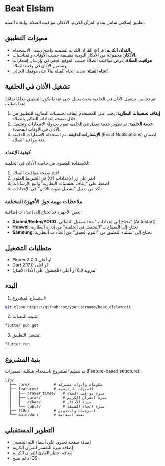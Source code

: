 # Beat Elslam

تطبيق إسلامي شامل يقدم القرآن الكريم، الأذكار، مواقيت الصلاة، واتجاه القبلة.

## مميزات التطبيق

- **القرآن الكريم**: قراءة القرآن الكريم بتصميم واضح وسهل الاستخدام.
- **الأذكار**: مجموعة من الأذكار اليومية مقسمة حسب الأوقات والمناسبات.
- **مواقيت الصلاة**: عرض مواقيت الصلاة حسب الموقع الجغرافي وإرسال إشعارات وتشغيل الأذان في وقت الصلاة.
- **اتجاه القبلة**: تحديد اتجاه القبلة بناءً على موقعك الحالي.

## تشغيل الأذان في الخلفية

تم تحسين تشغيل الأذان في الخلفية بحيث يعمل حتى عندما يكون التطبيق مغلقًا تمامًا. هذا يتطلب:

1. **إيقاف تحسينات البطارية**: يجب على المستخدم إيقاف تحسينات البطارية للتطبيق من خلال صفحة إعدادات التذكير بالصلاة.
2. **خدمة الخلفية**: تم تطوير خدمة تعمل في الخلفية تقوم بجدولة الإشعارات وتشغيل الأذان في الأوقات المحددة.
3. **الإشعارات الدقيقة**: تم استخدام الإشعارات الدقيقة (Exact Notifications) لضمان دقة مواعيد الصلاة.

### كيفية الإعداد

للاستفادة القصوى من خاصية الأذان في الخلفية:

1. افتح صفحة مواقيت الصلاة
2. انقر على زر الإعدادات (⚙️) في الشريط العلوي
3. اضغط على "إيقاف تحسينات البطارية" واتبع الإرشادات
4. تأكد من تفعيل "تشغيل صوت الأذان" في الإعدادات

### ملاحظات مهمة حول الأجهزة المختلفة

بعض الأجهزة قد تحتاج إلى إعدادات إضافية:

- **Xiaomi/Redmi/POCO**: تحتاج إلى إعدادات "بدء التشغيل التلقائي" (Autostart)
- **Huawei**: تحتاج إلى السماح بـ "التشغيل في الخلفية" من إدارة البطارية
- **Samsung**: تحتاج إلى استثناء التطبيق من "النوم العميق" من إعدادات البطارية

## متطلبات التشغيل

- Flutter 3.0.0 أو أعلى
- Dart 2.17.0 أو أعلى
- أندرويد 6.0 أو أعلى (للحصول على الأداء الأمثل)

## البدء

1. استنساخ المشروع:
```bash
git clone https://github.com/yourusername/beat_elslam.git
```

2. تثبيت التبعيات:
```bash
flutter pub get
```

3. تشغيل التطبيق:
```bash
flutter run
```

## بنية المشروع

تم تنظيم المشروع باستخدام هيكلية المميزات (Feature-based structure):

```
lib/
  ├── core/           # مكونات وأدوات مشتركة  
  ├── features/       # الميزات الرئيسية
  │   ├── prayer_times/   # ميزة مواقيت الصلاة
  │   ├── quran/          # ميزة القرآن الكريم
  │   ├── azkar/          # ميزة الأذكار
  │   └── qupla/          # ميزة اتجاه القبلة
  ├── l10n/           # الترجمات والتدويل
  └── main.dart       # نقطة البداية
```

## التطوير المستقبلي

- إضافة صفحة تحتوي على أسماء الله الحسنى
- إضافة ميزة التفسير للقرآن الكريم
- إضافة اختيار القارئ للقرآن الكريم
- دعم نسخ iOS
